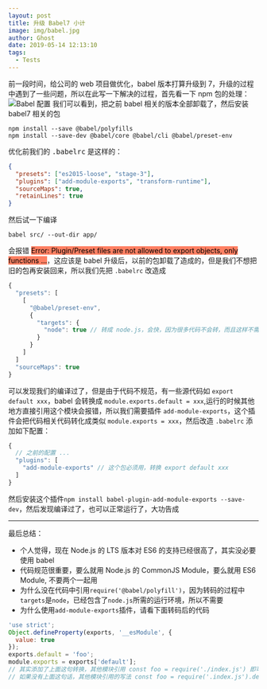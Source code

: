 ```yaml
---
layout: post
title: 升级 Babel7 小计
image: img/babel.jpg
author: Ghost
date: 2019-05-14 12:13:10
tags: 
  - Tests
---
```


前一段时间，给公司的 web 项目做优化，babel 版本打算升级到 7，升级的过程中遇到了一些问题，所以在此写一下解决的过程，首先看一下 npm 包的处理：
![Babel 配置](https://i.loli.net/2019/08/06/STNqCAfIZzk8MmO.png)
我们可以看到，把之前 babel 相关的版本全部卸载了，然后安装 babel7 相关的包

```nohighlight
npm install --save @babel/polyfills
npm install --save-dev @babel/core @babel/cli @babel/preset-env
```

优化前我们的 <samp>.babelrc</samp> 是这样的：

```json
{
  "presets": ["es2015-loose", "stage-3"],
  "plugins": ["add-module-exports", "transform-runtime"],
  "sourceMaps": true,
  "retainLines": true
}
```

然后试一下编译

```
babel src/ --out-dir app/
```

会报错 <mark style="background-color:#ff8063">Error: Plugin/Preset files are not allowed to export objects, only functions ...</mark>，这应该是 babel 升级后，以前的包卸载了造成的，但是我们不想把旧的包再安装回来，所以我们先把 `.babelrc` 改造成

```javascript
{
  "presets": [
    [
      "@babel/preset-env",
      {
        "targets": {
          "node": true // 转成 node.js，会快，因为很多代码不会转，而且这样不需要 @babel/polyfill
        }
      }
    ]
  ]
  "sourceMaps": true
}
```

可以发现我们的编译过了，但是由于代码不规范，有一些源代码如 `export default xxx`，babel 会转换成 `module.exports.default = xxx`,运行的时候其他地方直接引用这个模块会报错，所以我们需要插件 `add-module-exports`，这个插件会把代码相关代码转化成类似 `module.exports = xxx`，然后改造 `.babelrc` 添加如下配置：

```javascript
{
  // 之前的配置 ...
  "plugins": [
    "add-module-exports" // 这个包必须用，转换 export default xxx
  ]
}
```

然后安装这个插件`npm install babel-plugin-add-module-exports --save-dev`，然后发现编译过了，也可以正常运行了，大功告成

---

最后总结：

- 个人觉得，现在 Node.js 的 LTS 版本对 ES6 的支持已经很高了，其实没必要使用 babel
- 代码规范很重要，要么就用 Node.js 的 CommonJS Module，要么就用 ES6 Module, 不要两个一起用
- 为什么没在代码中引用`require('@babel/polyfill')`，因为转码的过程中`targets`是`node`，已经包含了`node.js`所需的运行环境，所以不需要
- 为什么使用`add-module-exports`插件，请看下面转码后的代码

```javascript
'use strict';
Object.defineProperty(exports, '__esModule', {
  value: true
});
exports.default = 'foo';
module.exports = exports['default'];
// 其实添加了上面这句转换，其他模块引用 const foo = require('./index.js') 即可
// 如果没有上面这句话，其他模块引用的写法 const foo = require('.index.js').default，所以会报错
```
